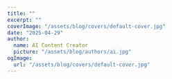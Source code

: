 ```yaml
---
title: ""
excerpt: ""
coverImage: "/assets/blog/covers/default-cover.jpg"
date: "2025-04-29"
author:
  name: AI Content Creator
  picture: "/assets/blog/authors/ai.jpg"
ogImage:
  url: "/assets/blog/covers/default-cover.jpg"
---
```


